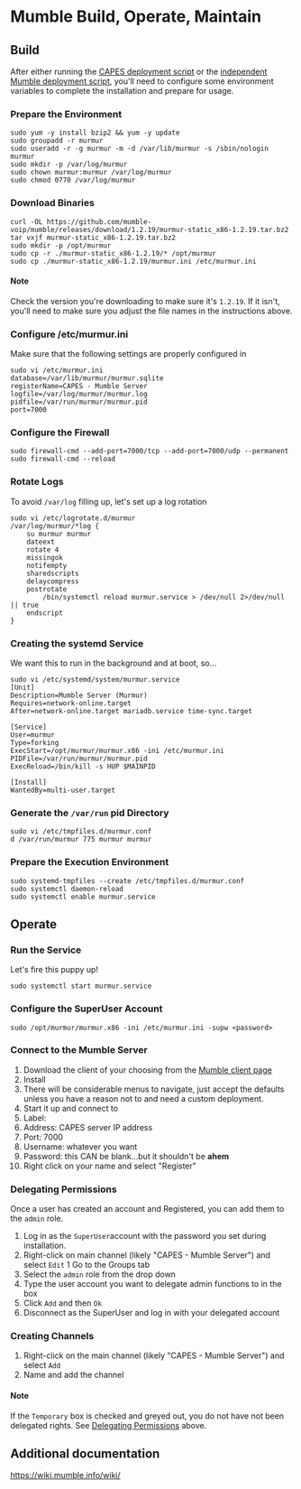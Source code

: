 # Mumble Build, Operate, Maintain

## Build
After either running the [CAPES deployment script](../deploy_capes.sh) or the [independent Mumble deployment script](deploy_mumble.sh), you'll need to configure some environment variables to complete the installation and prepare for usage.

### Prepare the Environment
```
sudo yum -y install bzip2 && yum -y update
sudo groupadd -r murmur
sudo useradd -r -g murmur -m -d /var/lib/murmur -s /sbin/nologin murmur
sudo mkdir -p /var/log/murmur
sudo chown murmur:murmur /var/log/murmur
sudo chmod 0770 /var/log/murmur
```

### Download Binaries
```
curl -OL https://github.com/mumble-voip/mumble/releases/download/1.2.19/murmur-static_x86-1.2.19.tar.bz2
tar vxjf murmur-static_x86-1.2.19.tar.bz2
sudo mkdir -p /opt/murmur
sudo cp -r ./murmur-static_x86-1.2.19/* /opt/murmur
sudo cp ./murmur-static_x86-1.2.19/murmur.ini /etc/murmur.ini
```
#### Note
Check the version you're downloading to make sure it's `1.2.19`. If it isn't, you'll need to make sure you adjust the file names in the instructions above.

### Configure /etc/murmur.ini
Make sure that the following settings are properly configured in
```
sudo vi /etc/murmur.ini
database=/var/lib/murmur/murmur.sqlite
registerName=CAPES - Mumble Server
logfile=/var/log/murmur/murmur.log
pidfile=/var/run/murmur/murmur.pid
port=7000
```

### Configure the Firewall
```
sudo firewall-cmd --add-port=7000/tcp --add-port=7000/udp --permanent
sudo firewall-cmd --reload
```

### Rotate Logs
To avoid `/var/log` filling up, let's set up a log rotation
```
sudo vi /etc/logrotate.d/murmur
/var/log/murmur/*log {
    su murmur murmur
    dateext
    rotate 4
    missingok
    notifempty
    sharedscripts
    delaycompress
    postrotate
        /bin/systemctl reload murmur.service > /dev/null 2>/dev/null || true
    endscript
}
```

### Creating the systemd Service
We want this to run in the background and at boot, so...
```
sudo vi /etc/systemd/system/murmur.service
[Unit]
Description=Mumble Server (Murmur)
Requires=network-online.target
After=network-online.target mariadb.service time-sync.target

[Service]
User=murmur
Type=forking
ExecStart=/opt/murmur/murmur.x86 -ini /etc/murmur.ini
PIDFile=/var/run/murmur/murmur.pid
ExecReload=/bin/kill -s HUP $MAINPID

[Install]
WantedBy=multi-user.target
```
### Generate the `/var/run` pid Directory
```
sudo vi /etc/tmpfiles.d/murmur.conf
d /var/run/murmur 775 murmur murmur
```

### Prepare the Execution Environment
```
sudo systemd-tmpfiles --create /etc/tmpfiles.d/murmur.conf
sudo systemctl daemon-reload
sudo systemctl enable murmur.service
```

## Operate
### Run the Service
Let's fire this puppy up!
```
sudo systemctl start murmur.service
```

### Configure the SuperUser Account
```
sudo /opt/murmur/murmur.x86 -ini /etc/murmur.ini -supw <password>
```

### Connect to the Mumble Server
1. Download the client of your choosing from the [Mumble client page](https://www.mumble.com/mumble-download.php)
1. Install
1. There will be considerable menus to navigate, just accept the defaults unless you have a reason not to and need a custom deployment.
1. Start it up and connect to
  1. Label: <unimportant>
  1. Address: CAPES server IP address
  1. Port: 7000
  1. Username: whatever you want
  1. Password: this CAN be blank...but it shouldn't be **ahem**
1. Right click on your name and select "Register"

### Delegating Permissions
Once a user has created an account and Registered, you can add them to the `admin` role.

1. Log in as the `SuperUser`account with the password you set during installation.
1. Right-click on main channel (likely "CAPES - Mumble Server") and select `Edit`
1 Go to the Groups tab
1. Select the `admin` role from the drop down
1. Type the user account you want to delegate admin functions to in the box
1. Click `Add` and then `Ok`
1. Disconnect as the SuperUser and log in with your delegated account

### Creating Channels
1. Right-click on the main channel (likely "CAPES - Mumble Server") and select `Add`
1. Name and add the channel

#### Note
If the `Temporary` box is checked and greyed out, you do not have not been delegated rights. See [Delegating Permissions](#delegating-permissions) above.

## Additional documentation  
https://wiki.mumble.info/wiki/
